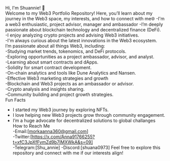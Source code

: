    Hi, I'm Shuannie! 👋  
Welcome to my Web3 Portfolio Repository! Here, you’ll learn about my journey in the Web3 space, my interests, and how to connect with me🌐 
-I'm a web3 enthusiastic, project advisor, manager and ambassador 
-I’m deeply passionate about blockchain technology and decentralized finance (DeFi).  
-I enjoy analyzing crypto projects and advising Web3 initiatives.  
-I'm always curious about the latest innovations in the Web3 ecosystem.  
     I’m passionate about all things Web3, including:  
-Studying market trends, tokenomics, and DeFi protocols.  
-Exploring opportunities as a project ambassador, advisor, and analyst.  
-Learning about smart contracts and dApps.  
-Solidity for smart contract development.  
-On-chain analytics and tools like Dune Analytics and Nansen.  
-Effective Web3 marketing strategies and growth  
-Blockchain and Web3 projects as an ambassador or advisor.  
-Crypto analysis and insights sharing.  
-Community building and project growth strategies.  
      Fun Facts  
- I started my Web3 journey by exploring NFTs.  
- I love helping new Web3 projects grow through community engagement.  
- I’m a huge advocate for decentralized solutions to global challanges
      How to Reach Me  
-Email:[morkaanna360@gmail.com]  
-Twitter:[https://x.com/Anna91766255?t=xfC3JpXfFvmZd9b7IMXWkA&s=09]  
-Telegram:[Shu_annie]
-Discord:[shuana0973]
    Feel free to explore this repository and connect with me if our interests align!

